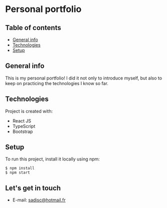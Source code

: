 
# Personal portfolio
<!-- 
![VideoGif](public/portfolio.gif) -->

## Table of contents
* [General info](#general-info)
* [Technologies](#technologies)
* [Setup](#setup)

## General info
This is my personal portfolio! I did it not only to introduce myself, but also to keep on practicing the technologies I know so far.
	
## Technologies
Project is created with:
* React JS
* TypeScript
* Bootstrap
	
## Setup
To run this project, install it locally using npm:

```
$ npm install
$ npm start
```

## Let's get in touch

- E-mail: sadisc@hotmail.fr
